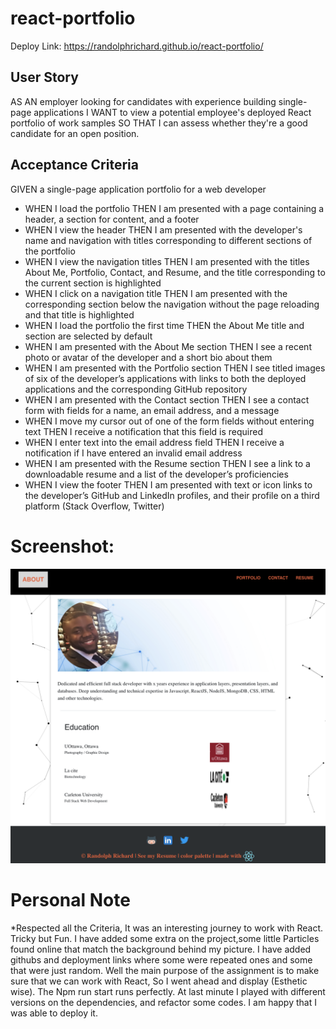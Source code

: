# react-portfolio

Deploy Link: https://randolphrichard.github.io/react-portfolio/

## User Story
AS AN employer looking for candidates with experience building single-page applications
I WANT to view a potential employee's deployed React portfolio of work samples
SO THAT I can assess whether they're a good candidate for an open position.

## Acceptance Criteria

GIVEN a single-page application portfolio for a web developer
* WHEN I load the portfolio
THEN I am presented with a page containing a header, a section for content, and a footer
* WHEN I view the header
THEN I am presented with the developer's name and navigation with titles corresponding to different sections of the portfolio
* WHEN I view the navigation titles
THEN I am presented with the titles About Me, Portfolio, Contact, and Resume, and the title corresponding to the current section is highlighted
* WHEN I click on a navigation title
THEN I am presented with the corresponding section below the navigation without the page reloading and that title is highlighted
* WHEN I load the portfolio the first time
THEN the About Me title and section are selected by default
* WHEN I am presented with the About Me section
THEN I see a recent photo or avatar of the developer and a short bio about them
* WHEN I am presented with the Portfolio section
THEN I see titled images of six of the developer’s applications with links to both the deployed applications and the corresponding GitHub repository
* WHEN I am presented with the Contact section
THEN I see a contact form with fields for a name, an email address, and a message
* WHEN I move my cursor out of one of the form fields without entering text
THEN I receive a notification that this field is required
* WHEN I enter text into the email address field
THEN I receive a notification if I have entered an invalid email address
* WHEN I am presented with the Resume section
THEN I see a link to a downloadable resume and a list of the developer’s proficiencies
* WHEN I view the footer
THEN I am presented with text or icon links to the developer’s GitHub and LinkedIn profiles, and their profile on a third platform (Stack Overflow, Twitter) 

# Screenshot:
![](./react-portfolio/src/assets/images/1.png)

# Personal Note
*Respected all the Criteria, It was an interesting journey to work with React. Tricky but Fun. I have added some extra on the project,some little Particles found online that match the background behind my picture. I have added githubs and deployment links where some were repeated ones and some that were just random. Well the main purpose of the assignment is to make sure that we can work with React, So I went ahead and display (Esthetic wise). The Npm run start runs perfectly. At last minute I played with different versions on the dependencies, and refactor some codes. I am happy that I was able to deploy it.